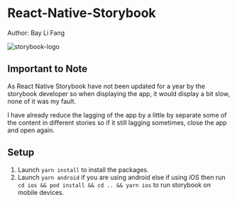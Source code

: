 # React-Native-Storybook

Author: Bay Li Fang

![storybook-logo](https://user-images.githubusercontent.com/73094811/169335977-132cfb3a-faf2-41be-b29c-a6ee2d0be91c.png)

## Important to Note

As React Native Storybook have not been updated for a year by the storybook developer so when displaying the app, it would display a bit slow, none of it was my fault.

I have already reduce the lagging of the app by a little by separate some of the content in different stories so if it still lagging sometimes, close the app and open again.

## Setup

1. Launch `yarn install` to install the packages.
2. Launch `yarn android` if you are using android else if using iOS then run `cd ios && pod install && cd .. && yarn ios` to run storybook on mobile devices.
